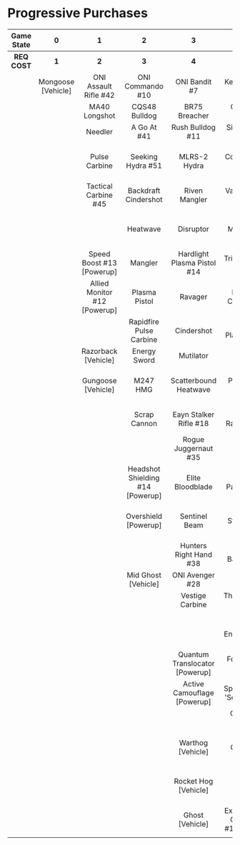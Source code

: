 # Progressive Purchases

| **Game State** |       **0**        |            **1**             |              **2**               |             **3**              |                **4**                 |            **5**             |              **6**              |                            |                              |
| :------------: | :----------------: | :--------------------------: | :------------------------------: | :----------------------------: | :----------------------------------: | :--------------------------: | :-----------------------------: | :------------------------: | :--------------------------: |
|  **REQ COST**  |       **1**        |            **2**             |              **3**               |             **4**              |                **5**                 |            **6**             |              **7**              |           **8**            |            **9**             |
|                | Mongoose [Vehicle] |    ONI Assault Rifle #42     |         ONI Commando #10         |         ONI Bandit #7          |           Key Of Speed #2            |       Striker Sidekick       |        Scions Vision #8         |  Exterminating Frenzy #40  |     Banish Of Balaho #43     |
|                |                    |        MA40 Longshot         |          CQS48 Bulldog           |         BR75 Breacher          |         ONI Battle Rifle #6          |       Impact Commando        |         Headhunter #48          |     Volcanic Oasis #49     |      Scorpion Tail #47       |
|                |                    |           Needler            |           A Go At #41            |        Rush Bulldog #11        |           Siege Bandit #52           |        Pursuit Hydra         |       The Final Token #25       |        Valkyrie #13        |        Gamma Shot #50        |
|                |                    |        Pulse Carbine         |        Seeking Hydra #51         |          MLRS-2 Hydra          |         Convergence Bulldog          |   Cure Of The Haunted #53    |        Calcine Disruptor        |      Rushdown Hammer       |                              |
|                |                    |     Tactical Carbine #45     |       Backdraft Cindershot       |         Riven Mangler          |          Valor Of Dinh #12           |       Rain Of War #39        |       Rage Of Iratus #20        |                            |      Scorpion [Vehicle]      |
|                |                    |                              |             Heatwave             |           Disruptor            |              M41 SPNKr               |         M41 Tracker          |       Stalker Rifle Ultra       |      Wraith [Vehicle]      | Banishing Wasp #17 [Vehicle] |
|                |                    |  Speed Boost #13 [Powerup]   |             Mangler              |  Hardlight Plasma Pistol #14   |          Tripple Threat #23          |        Fuel Rod SPNKr        |       Purging Shock Rifle       | Phantom Wasp #16 [Vehicle] |     Dragon #19 [Vehicle]     |
|                |                    | Allied Monitor #12 [Powerup] |          Plasma Pistol           |            Ravager             |         Decaying Charge #21          |     Spartan Sandwich #32     |        Doom Of Reach #30        |                            |                              |
|                |                    |                              |     Rapidfire Pulse Carbine      |           Cindershot           |        Unbound Plasma Pistol         |       S7 Sniper Rifle        |     Sentry Of Writh Kul #34     |                            |                              |
|                |                    |     Razorback [Vehicle]      |           Energy Sword           |           Mutilator            |           Pinpoint Needler           |     Light Of Doisac #46      |        Diminsher of Hope        |                            |                              |
|                |                    |      Gungoose [Vehicle]      |             M247 HMG             |     Scatterbound Heatwave      |            Pulse Wave #16            |      S7 Flexfire Sniper      |  Overloaded Pulse Carbine #15   |                            |                              |
|                |                    |                              |           Scrap Cannon           |     Eayn Stalker Rifle #18     |          Zealot Ravager #19          |     Arcane Sentinel Beam     |                                 |                            |                              |
|                |                    |                              |                                  |      Rogue Juggernaut #35      |           Ravager Rebound            |     Phantom Assassin #26     |         Wasp [Vehicle]          |                            |                              |
|                |                    |                              | Headshot Shielding #14 [Powerup] |        Elite Bloodblade        |         Blinding Payload #22         |        Gravity Hammer        |        Banshee [Vehicle]        |                            |                              |
|                |                    |                              |       Overshield [Powerup]       |         Sentinel Beam          |            Stalker Rifle             |         Shock Rifle          | Fusion Rocket Hog #14 [Vehicle] |                            |                              |
|                |                    |                              |                                  |     Hunters Right Hand #38     |         Spire Of Barroth #17         |       Scout Skewer #27       |                                 |                            |                              |
|                |                    |                              |       Mid Ghost [Vehicle]        |        ONI Avenger #28         |                Skewer                |       Volatile Skewer        |                                 |                            |                              |
|                |                    |                              |                                  |        Vestige Carbine         |           Thunderstorm #44           |          Demon #36           |                                 |                            |                              |
|                |                    |                              |                                  |                                |         Duelist Energy Sword         |  Guardian Of Sanghelios #33  |                                 |                            |                              |
|                |                    |                              |                                  | Quantum Translocator [Powerup] |            Focus Beam #24            |                              |                                 |                            |                              |
|                |                    |                              |                                  |  Active Camouflage [Powerup]   |      Spike Of Thav 'Sebarim #37      |  Health Steal #11 [Powerup]  |                                 |                            |                              |
|                |                    |                              |                                  |                                |            ONI Turret #29            |                              |                                 |                            |                              |
|                |                    |                              |                                  |       Warthog [Vehicle]        |           The Champion #31           |  Mid Banshee #11 [Vehicle]   |                                 |                            |                              |
|                |                    |                              |                                  |      Rocket Hog [Vehicle]      |            Plasma Cannon             | Plasma Warthog #15 [Vehicle] |                                 |                            |                              |
|                |                    |                              |                                  |        Ghost [Vehicle]         | Extermination Gungoose #13 [Vehicle] |                              |                                 |                            |                              |
|                |                    |                              |                                  |                                |                                      |                              |                                 |                            |                              |
